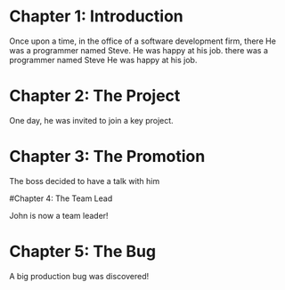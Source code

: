 # Chapter 1: Introduction

Once upon a time, in the office of a software development firm, there
He was a programmer named Steve. He was happy at his job.
there was a programmer named Steve
He was happy at his job.

# Chapter 2: The Project
One day, he was invited to join a key project.

# Chapter 3: The Promotion
The boss decided to have a talk with him

#Chapter 4: The Team Lead

John is now a team leader!

# Chapter 5: The Bug

A big production bug was discovered!
